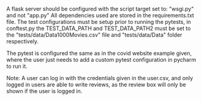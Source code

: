 A flask server should be configured with the script target set to: "wsgi.py" and not "app.py"
All dependencies used are stored in the requirements.txt file.
The test configurations must be setup prior to running the pytests, in conftest.py the TEST_DATA_PATH and TEST_DATA_PATH2
must be set to the  "tests/data/Data1000Movies.csv" file and "tests/data/Data" folder respectively.

The pytest is configured the same as in the covid website example given, where the user just needs to add a custom pytest configuration
in pycharm to run it.

Note: A user can log in with the credentials given in the user.csv, and only logged in users are able to write reviews, as the review
box will only be shown if the user is logged in.